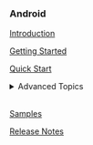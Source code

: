### Android

[Introduction](IntroductionAndroid)

[Getting Started](GettingStartedAndroid)

[Quick Start](QuickStartAndroid)

<details>
<summary>Advanced Topics</summary>
<ul>
<details>
<summary>Events, states and notifications</summary>
<ul>
<li>
<a href="https://github.com/bold360ai/GlobalDocs/wiki/ChatLifecycleEventsAndroid">
Chat lifecycle events</a>
</li>
<li>
<a href="https://github.com/bold360ai/GlobalDocs/wiki/Listeners-and-subscriptions-android">
Events and notifications</a>
</li>
<li>
<a href="https://github.com/bold360ai/GlobalDocs/wiki/UserTrackingAndroid">
User Tracking</a>
</li>
</br>
</details>
<details>
<summary>Live Chat</summary>
<ul>
<li>
<a href="https://github.com/bold360ai/GlobalDocs/wiki/LiveBoldChatAdvanceAndroid">
Live chat with BoldAccount</a>
</li>
<li>
<a href="https://github.com/bold360ai/GlobalDocs/wiki/PresentFormsAndroid">
Present Forms</a>
</li>
<li>
<a href="https://github.com/bold360ai/GlobalDocs/wiki/Live-Components-android">
Live Chat components</a>
</li>
<li>
<a href="https://github.com/bold360ai/GlobalDocs/wiki/HandoverAndroid">
Handover support</a>
</li>
</br>
</details>
<details>
<summary>Bot Chat</summary>
<ul>
<li>
<a href="https://github.com/bold360ai/GlobalDocs/wiki/On-load-messages-injection-Android">
On load messages</a>
</li>
<li>
<a href="https://github.com/bold360ai/GlobalDocs/wiki/Personal_Information">
Personal Information</a>
</li>
</details>
<li>
<a href="https://github.com/bold360ai/GlobalDocs/wiki/android_chat_availability">
Chat availability</a>
</li>
<li>
<a href="https://github.com/bold360ai/GlobalDocs/wiki/ChatSettingsAndroid">
Chat Settings</a>
</li>
<li>
<a href="https://github.com/bold360ai/GlobalDocs/wiki/ChatCustomizationsAndroid">
Chat UI Customizations</a>
</li>
<li>
<a href="https://github.com/bold360ai/GlobalDocs/wiki/Conversation-Autocomplete-android">
Autocompletion Support</a>
</li>
<li>
<a href="https://github.com/bold360ai/GlobalDocs/wiki/Incoming-component-Android">
The Incoming component</a>
</li>
<li>
<a href="https://github.com/bold360ai/GlobalDocs/wiki/HistorySupportAndroid">
Using History support</a>
</li>
<li>
<a href="https://github.com/bold360ai/GlobalDocs/wiki/FileUploadAndroid">
File Upload</a>
</li>
<ul>
</details>
<br>

[Samples](https://github.com/bold360ai/bold360-mobile-samples-android)

[Release Notes](ReleaseNotesAndroid)
